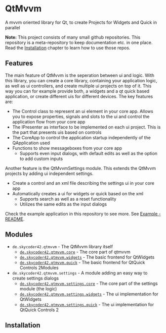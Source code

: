 # QtMvvm
A mvvm oriented library for Qt, to create Projects for Widgets and Quick in parallel

**Note:** This project consists of many small github repositories. This repository is a meta-repository to keep documentation etc. in one place. Read the [Installation](#installation) chapter to learn how to use those repos.

## Features
The main feature of QtMvvm is the seperation between ui and logic. With this library, you can create a core library, containing your application logic, as well as ui controllers, and create multiple ui projects on top of it. This way you can for example provide both, a widgets and a qt quick based application, or create different uis for different devices. The key features are:

- The Control class to represent an ui element in your core app. Allows you to expose properties, signals and slots to the ui and control the application flow from your core app
- The IPresenter as interface to be implemented on each ui project. This is the part that presents uis based on controls
- The CoreApp to control the application startup independently of the QApplication used
- Functions to show messageboxes from your core app
	- Supports even input dialogs, with default edits as well as the option to add custom inputs

Another feature is the QtMvvmSettings module. This extends the QtMvvm projects by adding ui independent settings.

- Create a control and an xml file describing the settings ui in your core app
- Automatically creates a ui for widgets or quick based on the xml
	- Supports search as well as a reset functionality
	- Utilizes the same edits as the input dialogs

Check the example application in this repository to see more. See [Example - README](Example/README.md).

## Modules
- `de.skycoder42.qtmvvm` - The QtMvvm library itself
	- [`de.skycoder42.qtmvvm.core`](https://github.com/Skycoder42/QtMvvmCore) - The core part of qtmvvm
	- [`de.skycoder42.qtmvvm.widgets`](https://github.com/Skycoder42/QtMvvmWidgets) - The basic frontend for QtWidgets
	- [`de.skycoder42.qtmvvm.quick`](https://github.com/Skycoder42/QtMvvmQuick) - The basic frontend for QtQuick Controls 2Modules
- `de.skycoder42.qtmvvm.settings` - A module adding an easy way to create settings dialogs
	- [`de.skycoder42.qtmvvm.settings.core`](https://github.com/Skycoder42/QtMvvmSettingsCore) - The core part of the settings module (the logic)
	- [`de.skycoder42.qtmvvm.settings.widgets`](https://github.com/Skycoder42/QtMvvmSettingsWidgets) - The ui implementation for QtWidgets
	- [`de.skycoder42.qtmvvm.settings.quick`](https://github.com/Skycoder42/QtMvvmSettingsQuick) - The ui implementation for QtQuick Controls 2

## Installation